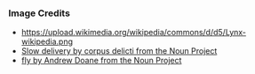 ### Image Credits
* https://upload.wikimedia.org/wikipedia/commons/d/d5/Lynx-wikipedia.png
* [Slow delivery by corpus delicti from the Noun Project](https://thenounproject.com/search/?q=slow&i=1184904)
* [fly by Andrew Doane from the Noun Project](https://thenounproject.com/search/?q=fly&i=1174935)

